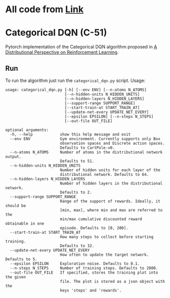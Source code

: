 # All code from [Link](https://github.com/fedetask/categorical-dqn/blob/master/README.md)

# Categorical DQN (C-51)
Pytorch implementation of the Categorical DQN algorithm proposed in [A Distributional 
Perspective on Reinforcement Learning](https://arxiv.org/abs/1707.06887).

## Run
To run the algorithm just run the `categorical_dqn.py` script. Usage:
```commandline
usage: categorical_dqn.py [-h] [--env ENV] [--n-atoms N_ATOMS]
                          [--n-hidden-units N_HIDDEN_UNITS]
                          [--n-hidden-layers N_HIDDEN_LAYERS]
                          [--support-range SUPPORT_RANGE]
                          [--start-train-at START_TRAIN_AT]
                          [--update-net-every UPDATE_NET_EVERY]
                          [--epsilon EPSILON] [--n-steps N_STEPS]
                          [--out-file OUT_FILE]

optional arguments:
  -h, --help            show this help message and exit
  --env ENV             Gym environment. Currently supports only Box
                        observation spaces and Discrete action spaces.
                        Defaults to CartPole-v0.
  --n-atoms N_ATOMS     Number of atoms in the distributional network output.
                        Defaults to 51.
  --n-hidden-units N_HIDDEN_UNITS
                        Number of hidden units for each layer of the
                        distributional network. Defaults to 64.
  --n-hidden-layers N_HIDDEN_LAYERS
                        Number of hidden layers in the distributional network.
                        Defaults to 2.
  --support-range SUPPORT_RANGE
                        Range of the support of rewards. Ideally, it should be
                        [min, max], where min and max are referred to the
                        min/max cumulative discounted reward obtainable in one
                        episode. Defaults to [0, 200].
  --start-train-at START_TRAIN_AT
                        How many steps to collect before starting training.
                        Defaults to 32.
  --update-net-every UPDATE_NET_EVERY
                        How often to update the target network. Defaults to 5.
  --epsilon EPSILON     Exploration noise. Defaults to 0.1.
  --n-steps N_STEPS     Number of training steps. Defaults to 2000.
  --out-file OUT_FILE   If specified, stores the training plot into the given
                        file. The plot is stored as a json object with the
                        keys 'steps' and 'rewards'.

```